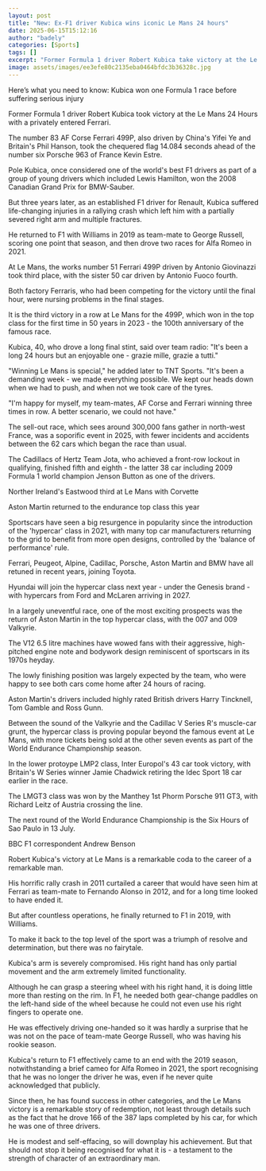 ```yaml
---
layout: post
title: "New: Ex-F1 driver Kubica wins iconic Le Mans 24 hours"
date: 2025-06-15T15:12:16
author: "badely"
categories: [Sports]
tags: []
excerpt: "Former Formula 1 driver Robert Kubica take victory at the Le Mans 24 Hours with a privately entered Ferrari."
image: assets/images/ee3efe80c2135eba0464bfdc3b36328c.jpg
---
```


Here’s what you need to know: Kubica won one Formula 1 race before suffering serious injury

Former Formula 1 driver Robert Kubica took victory at the Le Mans 24 Hours with a privately entered Ferrari.

The number 83 AF Corse Ferrari 499P, also driven by China's Yifei Ye and Britain's Phil Hanson, took the chequered flag 14.084 seconds ahead of the number six Porsche 963 of France Kevin Estre.

Pole Kubica, once considered one of the world's best F1 drivers as part of a group of young drivers which included Lewis Hamilton, won the 2008 Canadian Grand Prix for BMW-Sauber. 

But three years later, as an established F1 driver for Renault, Kubica suffered life-changing injuries in a rallying crash which left him with a partially severed right arm and multiple fractures.

He returned to F1 with Williams in 2019 as team-mate to George Russell, scoring one point that season, and then drove two races for Alfa Romeo in 2021.

At Le Mans, the works number 51 Ferrari 499P driven by Antonio Giovinazzi took third place, with the sister 50 car driven by Antonio Fuoco fourth.

Both factory Ferraris, who had been competing for the victory until the final hour, were nursing problems in the final stages.

It is the third victory in a row at Le Mans for the 499P, which won in the top class for the first time in 50 years in 2023 - the 100th anniversary of the famous race.

Kubica, 40, who drove a long final stint, said over team radio: "It's been a long 24 hours but an enjoyable one - grazie mille, grazie a tutti."

"Winning Le Mans is special," he added later to TNT Sports. "It's been a demanding week - we made everything possible. We kept our heads down when we had to push, and when not we took care of the tyres. 

"I'm happy for myself, my team-mates, AF Corse and Ferrari winning three times in row. A better scenario, we could not have."

The sell-out race, which sees around 300,000 fans gather in north-west France, was a soporific event in 2025, with fewer incidents and accidents between the 62 cars which began the race than usual.

The Cadillacs of Hertz Team Jota, who achieved a front-row lockout in qualifying, finished fifth and eighth - the latter 38 car including 2009 Formula 1 world champion Jenson Button as one of the drivers. 

Norther Ireland's Eastwood third at Le Mans with Corvette

Aston Martin returned to the endurance top class this year

Sportscars have seen a big resurgence in popularity since the introduction of the 'hypercar' class in 2021, with many top car manufacturers returning to the grid to benefit from more open designs, controlled by the 'balance of performance' rule.

Ferrari, Peugeot, Alpine, Cadillac, Porsche, Aston Martin and BMW have all retuned in recent years, joining Toyota.

Hyundai will join the hypercar class next year - under the Genesis brand - with hypercars from Ford and McLaren arriving in 2027.

In a largely uneventful race, one of the most exciting prospects was the return of Aston Martin in the top hypercar class, with the 007 and 009 Valkyrie.

The V12 6.5 litre machines have wowed fans with their aggressive, high-pitched engine note and bodywork design reminiscent of sportscars in its 1970s heyday.

The lowly finishing position was largely expected by the team, who were happy to see both cars come home after 24 hours of racing.

Aston Martin's drivers included highly rated British drivers Harry Tincknell, Tom Gamble and Ross Gunn.

Between the sound of the Valkyrie and the Cadillac V Series R's muscle-car grunt, the hypercar class is proving popular beyond the famous event at Le Mans, with more tickets being sold at the other seven events as part of the World Endurance Championship season.

In the lower protoype LMP2 class, Inter Europol's 43 car took victory, with Britain's W Series winner Jamie Chadwick retiring the Idec Sport 18 car earlier in the race. 

The LMGT3 class was won by the Manthey 1st Phorm Porsche 911 GT3, with Richard Leitz of Austria crossing the line.

The next round of the World Endurance Championship is the Six Hours of Sao Paulo in 13 July.

BBC F1 correspondent Andrew Benson

Robert Kubica's victory at Le Mans is a remarkable coda to the career of a remarkable man.

His horrific rally crash in 2011 curtailed a career that would have seen him at Ferrari as team-mate to Fernando Alonso in 2012, and for a long time looked to have ended it.

But after countless operations, he finally returned to F1 in 2019, with Williams. 

To make it back to the top level of the sport was a triumph of resolve and determination, but there was no fairytale.

Kubica's arm is severely compromised. His right hand has only partial movement and the arm extremely limited functionality.

Although he can grasp a steering wheel with his right hand, it is doing little more than resting on the rim. In F1, he needed both gear-change paddles on the left-hand side of the wheel because he could not even use his right fingers to operate one.

He was effectively driving one-handed so it was hardly a surprise that he was not on the pace of team-mate George Russell, who was having his rookie season.

Kubica's return to F1 effectively came to an end with the 2019 season, notwithstanding a brief cameo for Alfa Romeo in 2021, the sport recognising that he was no longer the driver he was, even if he never quite acknowledged that publicly.

Since then, he has found success in other categories, and the Le Mans victory is a remarkable story of redemption, not least through details such as the fact that he drove 166 of the 387 laps completed by his car, for which he was one of three drivers.

He is modest and self-effacing, so will downplay his achievement. But that should not stop it being recognised for what it is - a testament to the strength of character of an extraordinary man.

